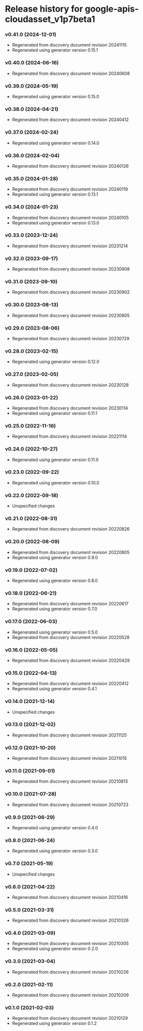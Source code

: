 # Release history for google-apis-cloudasset_v1p7beta1

### v0.41.0 (2024-12-01)

* Regenerated from discovery document revision 20241115
* Regenerated using generator version 0.15.1

### v0.40.0 (2024-06-16)

* Regenerated from discovery document revision 20240608

### v0.39.0 (2024-05-19)

* Regenerated using generator version 0.15.0

### v0.38.0 (2024-04-21)

* Regenerated from discovery document revision 20240412

### v0.37.0 (2024-02-24)

* Regenerated using generator version 0.14.0

### v0.36.0 (2024-02-04)

* Regenerated from discovery document revision 20240126

### v0.35.0 (2024-01-28)

* Regenerated from discovery document revision 20240119
* Regenerated using generator version 0.13.1

### v0.34.0 (2024-01-23)

* Regenerated from discovery document revision 20240105
* Regenerated using generator version 0.13.0

### v0.33.0 (2023-12-24)

* Regenerated from discovery document revision 20231214

### v0.32.0 (2023-09-17)

* Regenerated from discovery document revision 20230908

### v0.31.0 (2023-09-10)

* Regenerated from discovery document revision 20230902

### v0.30.0 (2023-08-13)

* Regenerated from discovery document revision 20230805

### v0.29.0 (2023-08-06)

* Regenerated from discovery document revision 20230729

### v0.28.0 (2023-02-15)

* Regenerated using generator version 0.12.0

### v0.27.0 (2023-02-05)

* Regenerated from discovery document revision 20230128

### v0.26.0 (2023-01-22)

* Regenerated from discovery document revision 20230114
* Regenerated using generator version 0.11.1

### v0.25.0 (2022-11-16)

* Regenerated from discovery document revision 20221114

### v0.24.0 (2022-10-27)

* Regenerated using generator version 0.11.0

### v0.23.0 (2022-09-22)

* Regenerated using generator version 0.10.0

### v0.22.0 (2022-09-18)

* Unspecified changes

### v0.21.0 (2022-08-31)

* Regenerated from discovery document revision 20220826

### v0.20.0 (2022-08-09)

* Regenerated from discovery document revision 20220805
* Regenerated using generator version 0.9.0

### v0.19.0 (2022-07-02)

* Regenerated using generator version 0.8.0

### v0.18.0 (2022-06-21)

* Regenerated from discovery document revision 20220617
* Regenerated using generator version 0.7.0

### v0.17.0 (2022-06-03)

* Regenerated using generator version 0.5.0
* Regenerated from discovery document revision 20220528

### v0.16.0 (2022-05-05)

* Regenerated from discovery document revision 20220429

### v0.15.0 (2022-04-13)

* Regenerated from discovery document revision 20220412
* Regenerated using generator version 0.4.1

### v0.14.0 (2021-12-14)

* Unspecified changes

### v0.13.0 (2021-12-02)

* Regenerated from discovery document revision 20211125

### v0.12.0 (2021-10-20)

* Regenerated from discovery document revision 20211015

### v0.11.0 (2021-09-01)

* Regenerated from discovery document revision 20210813

### v0.10.0 (2021-07-28)

* Regenerated from discovery document revision 20210723

### v0.9.0 (2021-06-29)

* Regenerated using generator version 0.4.0

### v0.8.0 (2021-06-24)

* Regenerated using generator version 0.3.0

### v0.7.0 (2021-05-19)

* Unspecified changes

### v0.6.0 (2021-04-22)

* Regenerated from discovery document revision 20210416

### v0.5.0 (2021-03-31)

* Regenerated from discovery document revision 20210326

### v0.4.0 (2021-03-09)

* Regenerated from discovery document revision 20210305
* Regenerated using generator version 0.2.0

### v0.3.0 (2021-03-04)

* Regenerated from discovery document revision 20210226

### v0.2.0 (2021-02-11)

* Regenerated from discovery document revision 20210209

### v0.1.0 (2021-02-03)

* Regenerated from discovery document revision 20210129
* Regenerated using generator version 0.1.2

